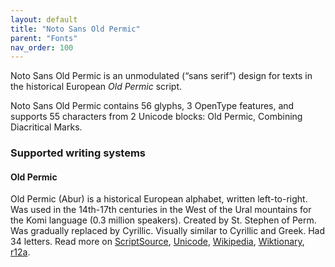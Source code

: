 ```yaml
---
layout: default
title: "Noto Sans Old Permic"
parent: "Fonts"
nav_order: 100
---
```

Noto Sans Old Permic is an unmodulated (“sans serif”) design for texts in the historical European _Old Permic_ script. 

Noto Sans Old Permic contains 56 glyphs, 3 OpenType features, and supports 55 characters from 2 Unicode blocks: Old Permic, Combining Diacritical Marks.


### Supported writing systems


#### Old Permic

Old Permic (Abur) is a historical European alphabet, written left-to-right. Was used in the 14th-17th centuries in the West of the Ural mountains for the Komi language (0.3 million speakers). Created by St. Stephen of Perm. Was gradually replaced by Cyrillic. Visually similar to Cyrillic and Greek. Had 34 letters. Read more on [ScriptSource](https://scriptsource.org/scr/Perm), [Unicode](https://www.unicode.org/versions/Unicode13.0.0/ch08.pdf#G31220), [Wikipedia](https://en.wikipedia.org/wiki/ISO_15924:Perm), [Wiktionary](https://en.wiktionary.org/wiki/Category:Old_Permic_script), [r12a](https://r12a.github.io/scripts/links?iso=Perm).

